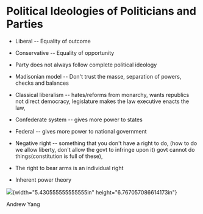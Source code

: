 # Political Ideologies of Politicians and Parties

-   Liberal -- Equality of outcome

-   Conservative -- Equality of opportunity

-   Party does not always follow complete political ideology

-   Madisonian model -- Don't trust the masse, separation of powers, checks and balances

-   Classical liberalism -- hates/reforms from monarchy, wants republics not direct democracy, legislature makes the law executive enacts the law,

-   Confederate system -- gives more power to states

-   Federal -- gives more power to national government

-   Negative right -- something that you don't have a right to do, (how to do we allow liberty, don't allow the govt to infringe upon it) govt cannot do things(constitution is full of these),

-   The right to bear arms is an individual right

-   Inherent power theory

![](media/image1.png){width="5.430555555555555in" height="6.767057086614173in"}

Andrew Yang
